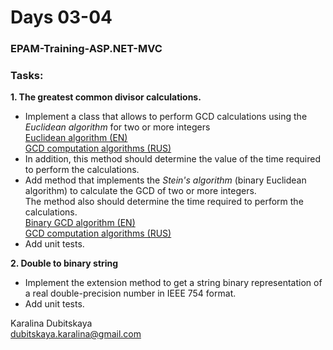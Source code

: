 # Days 03-04
### EPAM-Training-ASP.NET-MVC

### Tasks:                                                             
**1. The greatest common divisor calculations.**
   - Implement a class that allows to perform GCD calculations using the _Euclidean algorithm_ for two or more integers                                                          
[Euclidean algorithm (EN)](http://en.wikipedia.org/wiki/Euclidean_algorithm)                    
[GCD computation algorithms (RUS)](https://habrahabr.ru/post/205106)                          
   - In addition, this method should determine the value of the time required to perform the calculations.                                                              
   - Add method that implements the _Stein's algorithm_ (binary Euclidean algorithm) to calculate the GCD of two or more integers.                                                      
The method also should determine the time required to perform the calculations.                                    
[Binary GCD algorithm (EN)](http://en.wikipedia.org/wiki/Binary_GCD_algorithm)                                       
[GCD computation algorithms (RUS)](https://habrahabr.ru/post/205106)                                               
   - Add unit tests.                                                                                                                        

**2. Double to binary string**                                                              
- Implement the extension method to get a string binary representation of a real double-precision number in IEEE 754 format. 
- Add unit tests.                                                             
                                                                                                                                   
Karalina Dubitskaya                                                                                                                      
dubitskaya.karalina@gmail.com                                                 
